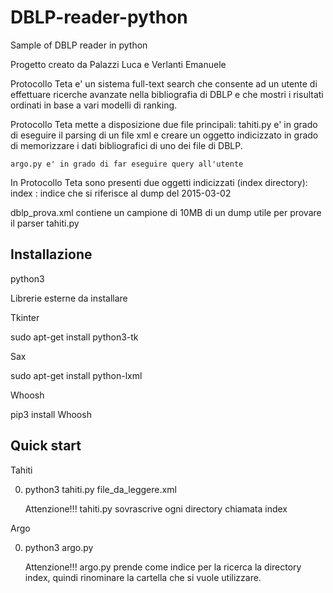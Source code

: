 # DBLP-reader-python
Sample of DBLP reader in python

Progetto creato da Palazzi Luca  e Verlanti Emanuele 

Protocollo Teta e' un sistema full-text search che consente ad un
utente di effettuare ricerche avanzate nella bibliografia di
DBLP e che mostri i risultati ordinati in base a vari modelli
di ranking.

Protocollo Teta mette a disposizione due file principali:
	tahiti.py e' in grado di eseguire il parsing di un file xml e creare un oggetto indicizzato in grado di memorizzare i dati bibliografici
 			di uno dei file di DBLP.

	argo.py e' in grado di far eseguire query all'utente

In Protocollo Teta sono presenti due oggetti indicizzati (index directory):
	index : indice che si riferisce al dump del 2015-03-02

dblp_prova.xml contiene un campione di 10MB di un dump utile per provare il parser tahiti.py

Installazione
-------------

python3 

Librerie esterne da installare 

Tkinter 

sudo apt-get install python3-tk 

Sax 

sudo apt-get install python-lxml

Whoosh 

pip3 install Whoosh 


Quick start
-----------

Tahiti 

0.  python3 tahiti.py file_da_leggere.xml 

	Attenzione!!! tahiti.py sovrascrive ogni directory chiamata index

Argo

0. python3 argo.py
        
	Attenzione!!! argo.py prende come indice per la ricerca la directory index, quindi rinominare la cartella che si vuole
			      utilizzare.



